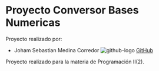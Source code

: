 # Proyecto Conversor Bases Numericas

Proyecto realizado por:
* Joham Sebastian Medina Corredor ![github-logo](https://user-images.githubusercontent.com/58449699/74889717-dd630f80-534f-11ea-855c-a117c0a2f547.png) [GitHub](https://github.com/JohamSMC)  

Proyecto realizado para la materia de Programación II(2).

